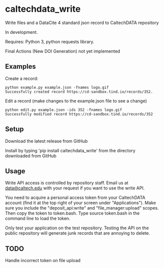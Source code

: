 # caltechdata_write

Write files and a DataCite 4 standard json record to CaltechDATA repository

In development. 

Requires: Python 3, python requests library. 

Final Actions (New DOI Generation) not yet implemented

## Examples

Create a record:

```shell
python example.py example.json -fnames logo.gif
Successfully created record https://cd-sandbox.tind.io/records/352.  
```

Edit a record (make changes to the example.json file to see a change)
```
python edit.py example.json -ids 352 -fnames logo.gif
Successfully modified record https://cd-sandbox.tind.io/records/352
```

## Setup 

Download the latest release from GitHub

Install by typing 'pip install caltechdata_write'
from the directory downloaded from GitHub

## Usage

Write API access is controlled by repository staff.  Email us at data@caltech.edu 
with your request if you want to use the write API.

You need to acquire a personal access token from your CaltechDATA account
(find it at the top right of your screen under "Applications").
Make sure you include the "deposit_api:write" and "file_manager:upload"
scopes.  Then copy the token to token.bash.  Type source token.bash in 
the command line to load the token.  

Only test your application on the test repository.  Testing the API on the public 
repository will generate junk records that are annoying to delete.

## TODO

Handle incorrect token on file upload
